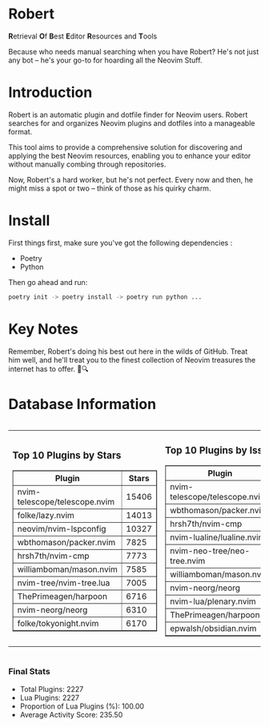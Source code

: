 # Robert

**R**etrieval
**O**f
**B**est
**E**ditor
**R**esources and
**T**ools

Because who needs manual searching when you have Robert?
He's not just any bot – he's your go-to for hoarding all the Neovim Stuff.

# Introduction
Robert is an automatic plugin and dotfile finder for Neovim users. Robert searches for and organizes Neovim plugins and dotfiles into a manageable format.

This tool aims to provide a comprehensive solution for discovering and applying the best Neovim resources, enabling you to enhance your editor without manually combing through repositories.

Now, Robert's a hard worker, but he's not perfect. Every now and then, he might miss a spot or two – think of those as his quirky charm. 

# Install
 First things first, make sure you've got the following dependencies :
  - Poetry 
  - Python 

Then go ahead and run:

```bash
poetry init -> poetry install -> poetry run python ...
```
# Key Notes

Remember, Robert's doing his best out here in the wilds of GitHub. Treat him well, and he'll treat you to the finest collection of Neovim treasures the internet has to offer. 🎩🔍


# Database Information

<div style='display:flex;flex-direction:row;justify-content:space-between;'><table><tr><td><h3>Top 10 Plugins by Stars</h3><table border="1"><tr><th>Plugin</th><th>Stars</th></tr><tr><td>nvim-telescope/telescope.nvim</td><td>15406</td></tr><tr><td>folke/lazy.nvim</td><td>14013</td></tr><tr><td>neovim/nvim-lspconfig</td><td>10327</td></tr><tr><td>wbthomason/packer.nvim</td><td>7825</td></tr><tr><td>hrsh7th/nvim-cmp</td><td>7773</td></tr><tr><td>williamboman/mason.nvim</td><td>7585</td></tr><tr><td>nvim-tree/nvim-tree.lua</td><td>7005</td></tr><tr><td>ThePrimeagen/harpoon</td><td>6716</td></tr><tr><td>nvim-neorg/neorg</td><td>6310</td></tr><tr><td>folke/tokyonight.nvim</td><td>6170</td></tr></table></td><td><h3>Top 10 Plugins by Issues</h3><table border="1"><tr><th>Plugin</th><th>Issues</th></tr><tr><td>nvim-telescope/telescope.nvim</td><td>362</td></tr><tr><td>wbthomason/packer.nvim</td><td>306</td></tr><tr><td>hrsh7th/nvim-cmp</td><td>274</td></tr><tr><td>nvim-lualine/lualine.nvim</td><td>221</td></tr><tr><td>nvim-neo-tree/neo-tree.nvim</td><td>218</td></tr><tr><td>williamboman/mason.nvim</td><td>187</td></tr><tr><td>nvim-neorg/neorg</td><td>174</td></tr><tr><td>nvim-lua/plenary.nvim</td><td>143</td></tr><tr><td>ThePrimeagen/harpoon</td><td>115</td></tr><tr><td>epwalsh/obsidian.nvim</td><td>115</td></tr></table></td><td><h3>Top 10 Plugins by Forks</h3><table border="1"><tr><th>Plugin</th><th>Forks</th></tr><tr><td>neovim/nvim-lspconfig</td><td>2051</td></tr><tr><td>nvim-telescope/telescope.nvim</td><td>822</td></tr><tr><td>nvim-tree/nvim-tree.lua</td><td>605</td></tr><tr><td>nvim-lualine/lualine.nvim</td><td>462</td></tr><tr><td>folke/tokyonight.nvim</td><td>409</td></tr><tr><td>hrsh7th/nvim-cmp</td><td>385</td></tr><tr><td>ThePrimeagen/harpoon</td><td>364</td></tr><tr><td>folke/lazy.nvim</td><td>336</td></tr><tr><td>jackMort/ChatGPT.nvim</td><td>311</td></tr><tr><td>nvimdev/lspsaga.nvim</td><td>286</td></tr></table></td></tr></table></div>

### Final Stats
- Total Plugins: 2227
- Lua Plugins: 2227
- Proportion of Lua Plugins (%): 100.00
- Average Activity Score: 235.50
